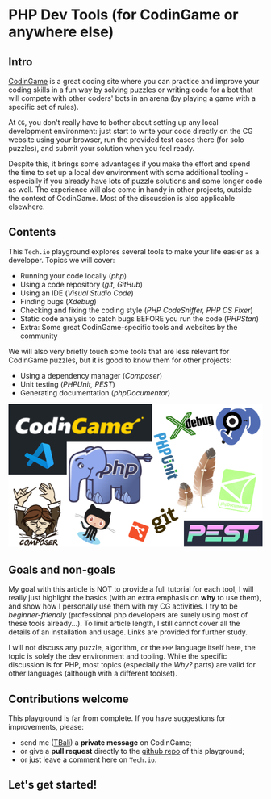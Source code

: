 # PHP Dev Tools (for CodinGame or anywhere else)

## Intro

[CodinGame](https://www.codingame.com/) is a great coding site where you can practice and improve your coding skills in a fun way by solving puzzles or writing code for a bot that will compete with other coders' bots in an arena (by playing a game with a specific set of rules).

At `CG`, you don't really have to bother about setting up any local development environment: just start to write your code directly on the CG website using your browser, run the provided test cases there (for solo puzzles), and submit your solution when you feel ready.

Despite this, it brings some advantages if you make the effort and spend the time to set up a local dev environment with some additional tooling - especially if you already have lots of puzzle solutions and some longer code as well. The experience will also come in handy in other projects, outside the context of CodinGame. Most of the discussion is also applicable elsewhere.

## Contents

This `Tech.io` playground explores several tools to make your life easier as a developer. Topics we will cover:

* Running your code locally (_php_)
* Using a code repository (_git, GitHub_)
* Using an IDE (_Visual Studio Code_)
* Finding bugs (_Xdebug_)
* Checking and fixing the coding style (_PHP CodeSniffer, PHP CS Fixer_)
* Static code analysis to catch bugs BEFORE you run the code (_PHPStan_)
* Extra: Some great CodinGame-specific tools and websites by the community

We will also very briefly touch some tools that are less relevant for CodinGame puzzles, but it is good to know them for other projects:

* Using a dependency manager (_Composer_)
* Unit testing (_PHPUnit, PEST_)
* Generating documentation (_phpDocumentor_)

![montage](../cover.png)

## Goals and non-goals

My goal with this article is NOT to provide a full tutorial for each tool, I will really just highlight the basics (with an extra emphasis on __why__ to use them), and show how I personally use them with my CG activities. I try to be _beginner-friendly_ (professional php developers are surely using most of these tools already...). To limit article length, I still cannot cover all the details of an installation and usage. Links are provided for further study.

I will not discuss any puzzle, algorithm, or the `PHP` language itself here, the topic is solely the dev environment and tooling. While the specific discussion is for PHP, most topics (especially the _Why?_ parts) are valid for other languages (although with a different toolset).

## Contributions welcome

This playground is far from complete. If you have suggestions for improvements, please:

* send me ([TBali](https://www.codingame.com/profile/08e6e13d9f7cad047d86ec4d10c777500155033)) a __private message__ on CodinGame;
* or give a __pull request__ directly to the [github repo](https://github.com/tbali0524/playground-c2779db2) of this playground;
* or just leave a comment here on `Tech.io`.

## Let's get started!
